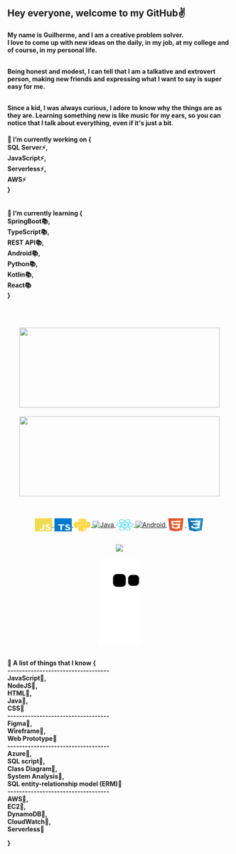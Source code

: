 ## Hey everyone, welcome to my GitHub✌

<h4>
My name is Guilherme, and I am a creative problem solver. <br>
I love to come up with new ideas on the daily, in my job, at my college and of course, in my personal life.<br><br>

Being honest and modest, I can tell that I am a talkative and extrovert person, making new friends and expressing what I want to say is super easy for me.<br><br>

Since a kid, I was always curious, I adore to know why the things are as they are. Learning something new is like music for my ears, so you can notice that I talk about everything, even if it's just a bit.<br>
</h4>

<h4>
🔭 I’m currently working on { <br>
  SQL Server⚡, <br>
  JavaScript⚡, <br>
  Serverless⚡, <br>
  AWS⚡ <br>
  } <br><br>
</h4>

<h4>
🌱 I’m currently learning { <br>
  SpringBoot📚, <br>
  TypeScript📚, <br>
  REST API📚, <br>
  Android📚, <br>
  Python📚, <br>
  Kotlin📚, <br>
  React📚 <br>
  } <br><br>
</h4> 
 
  ##
  
  <br>
  <div align="center">
  <a href="https://github.com/gui0103">
  <img height="180em" width="450em" 
       src="https://github-readme-stats.vercel.app/api?username=gui0103&show_icons=true&theme=tokyonight&include_all_commits=true&count_private=true"/> <br> <br>
  <img height="180em" width="450em" 
       src="https://github-readme-stats.vercel.app/api/top-langs/?username=gui0103&layout=compact&langs_count=7&theme=tokyonight"/>
</div> 
  
   ##
  
  <br>
  <div align="center">
  <img align="center" alt="Js" height="30" width="40" src="https://raw.githubusercontent.com/devicons/devicon/master/icons/javascript/javascript-plain.svg">
  <img align="center" alt="Ts" height="30" width="40" src="https://raw.githubusercontent.com/devicons/devicon/master/icons/typescript/typescript-plain.svg">
  <img align="center" alt="Python" height="30" width="40" src="https://raw.githubusercontent.com/devicons/devicon/master/icons/python/python-plain.svg">
  <img align="center" alt="Java" height="30" width="40" src="https://cdn.jsdelivr.net/gh/devicons/devicon/icons/java/java-original.svg">
  <img align="center" alt="React" height="30" width="40" src="https://raw.githubusercontent.com/devicons/devicon/master/icons/react/react-original.svg">
  <img align="center" alt="Android" height="30" width="40" src="https://cdn.jsdelivr.net/gh/devicons/devicon/icons/android/android-plain.svg">
  <img align="center" alt="HTML" height="30" width="40" src="https://raw.githubusercontent.com/devicons/devicon/master/icons/html5/html5-original.svg">
  <img align="center" alt="CSS" height="30" width="40" src="https://raw.githubusercontent.com/devicons/devicon/master/icons/css3/css3-original.svg"> 
  </div>
  
  ##
 
<div align="center">
  <a href="https://www.linkedin.com/in/guilherme-de-carvalho-costa-27691a20a/" target="_blank"><img src="https://img.shields.io/badge/-LinkedIn-%230077B5?style=for-the-badge&logo=linkedin&logoColor=white" target="_blank"></a> 
 
  ![Snake animation](https://github.com/rafaballerini/rafaballerini/blob/output/github-contribution-grid-snake.svg)
 
</div>
  
  ##

<h4>
📍 A list of things that I know { <br>
  ----------------------------------- <br>
  JavaScript🎯, <br>
  NodeJS🎯, <br>
  HTML🎯, <br>
  Java🎯, <br>
  CSS🎯 <br>
  ----------------------------------- <br>
  Figma🎯, <br>
  Wireframe🎯, <br>
  Web Prototype🎯 <br>
  ----------------------------------- <br>
  Azure🎯, <br>
  SQL script🎯, <br>
  Class Diagram🎯, <br>
  System Analysis🎯, <br>
  SQL entity-relationship model (ERM)🎯 <br>
  ----------------------------------- <br>
  AWS🎯, <br>
  EC2🎯, <br>
  DynamoDB🎯, <br>
  CloudWatch🎯, <br>
  Serverless🎯 <br>
  
  } <br><br>
</h4> 

